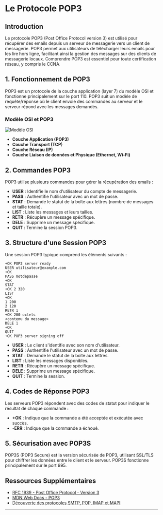 # Le Protocole POP3

## Introduction

Le protocole POP3 (Post Office Protocol version 3) est utilisé pour récupérer des emails depuis un serveur de messagerie vers un client de messagerie. POP3 permet aux utilisateurs de télécharger leurs emails pour les lire hors ligne, facilitant ainsi la gestion des messages sur des clients de messagerie locaux. Comprendre POP3 est essentiel pour toute certification réseau, y compris le CCNA.

## 1. Fonctionnement de POP3

POP3 est un protocole de la couche application (layer 7) du modèle OSI et fonctionne principalement sur le port 110. POP3 suit un modèle de requête/réponse où le client envoie des commandes au serveur et le serveur répond avec les messages demandés.

### Modèle OSI et POP3
![Modèle OSI](https://www.a10networks.com/wp-content/uploads/osi-network-model-protocol-and-services-1-1024x866.png)

- **Couche Application (POP3)**
- **Couche Transport (TCP)**
- **Couche Réseau (IP)**
- **Couche Liaison de données et Physique (Ethernet, Wi-Fi)**

## 2. Commandes POP3

POP3 utilise plusieurs commandes pour gérer la récupération des emails :

- **USER** : Identifie le nom d'utilisateur du compte de messagerie.
- **PASS** : Authentifie l'utilisateur avec un mot de passe.
- **STAT** : Demande le statut de la boîte aux lettres (nombre de messages et taille totale).
- **LIST** : Liste les messages et leurs tailles.
- **RETR** : Récupère un message spécifique.
- **DELE** : Supprime un message spécifique.
- **QUIT** : Termine la session POP3.

## 3. Structure d'une Session POP3

Une session POP3 typique comprend les éléments suivants :

```plaintext
+OK POP3 server ready
USER utilisateur@example.com
+OK
PASS motdepasse
+OK
STAT
+OK 2 320
LIST
+OK
1 200
2 120
RETR 1
+OK 200 octets
<contenu du message>
DELE 1
+OK
QUIT
+OK POP3 server signing off
```

- **USER** : Le client s'identifie avec son nom d'utilisateur.
- **PASS** : Authentifie l'utilisateur avec un mot de passe.
- **STAT** : Demande le statut de la boîte aux lettres.
- **LIST** : Liste les messages disponibles.
- **RETR** : Récupère un message spécifique.
- **DELE** : Supprime un message spécifique.
- **QUIT** : Termine la session.

## 4. Codes de Réponse POP3

Les serveurs POP3 répondent avec des codes de statut pour indiquer le résultat de chaque commande :

- **+OK** : Indique que la commande a été acceptée et exécutée avec succès.
- **-ERR** : Indique que la commande a échoué.

## 5. Sécurisation avec POP3S

POP3S (POP3 Secure) est la version sécurisée de POP3, utilisant SSL/TLS pour chiffrer les données entre le client et le serveur. POP3S fonctionne principalement sur le port 995.

## Ressources Supplémentaires

- [RFC 1939 - Post Office Protocol - Version 3](https://tools.ietf.org/html/rfc1939)
- [MDN Web Docs - POP3](https://developer.mozilla.org/en-US/docs/Glossary/POP3)
- [Découverte des protocoles SMTP, POP, IMAP et MAPI](https://www.it-connect.fr/messagerie-decouverte-des-protocoles-smtp-pop-imap-et-mapi//)

---
